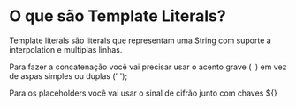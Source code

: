 # O que são Template Literals?

Template literals são literals que representam uma String com suporte a interpolation e multiplas linhas.

Para fazer a concatenação você vai precisar usar o acento grave (` `) em vez de aspas simples ou duplas (' ');

Para os placeholders você vai usar o sinal de cifrão junto com chaves ${}